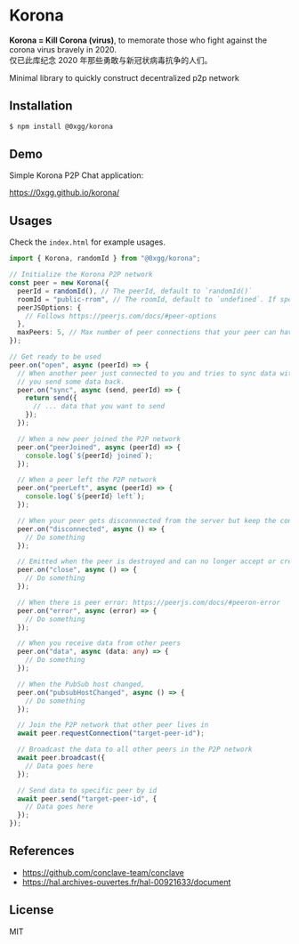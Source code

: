 # Korona

**Korona = Kill Corona (virus)**, to memorate those who fight against the corona virus bravely in 2020.  
仅已此库纪念 2020 年那些勇敢与新冠状病毒抗争的人们。

Minimal library to quickly construct decentralized p2p network

## Installation

```bash
$ npm install @0xgg/korona
```

## Demo

Simple Korona P2P Chat application:

https://0xgg.github.io/korona/

## Usages

Check the `index.html` for example usages.

```typescript
import { Korona, randomId } from "@0xgg/korona";

// Initialize the Korona P2P network
const peer = new Korona({
  peerId = randomId(), // The peerId, default to `randomId()`
  roomId = "public-rrom", // The roomId, default to `undefined`. If specified, then the peer will try to join the PubSub room. The peer might become the PubSub room host if there is no host yet.
  peerJSOptions: {
    // Follows https://peerjs.com/docs/#peer-options
  },
  maxPeers: 5, // Max number of peer connections that your peer can have
});

// Get ready to be used
peer.on("open", async (peerId) => {
  // When another peer just connected to you and tries to sync data with you,
  // you send some data back.
  peer.on("sync", async (send, peerId) => {
    return send({
      // ... data that you want to send
    });
  });

  // When a new peer joined the P2P network
  peer.on("peerJoined", async (peerId) => {
    console.log(`${peerId} joined`);
  });

  // When a peer left the P2P network
  peer.on("peerLeft", async (peerId) => {
    console.log(`${peerId} left`);
  });

  // When your peer gets disconnnected from the server but keep the connections alive in the P2P network. Will not be able to accept new peer connections.
  peer.on("disconnected", async () => {
    // Do something
  });

  // Emitted when the peer is destroyed and can no longer accept or create any new connections. At this time, the peer's connections will all be closed.
  peer.on("close", async () => {
    // Do something
  });

  // When there is peer error: https://peerjs.com/docs/#peeron-error
  peer.on("error", async (error) => {
    // Do something
  });

  // When you receive data from other peers
  peer.on("data", async (data: any) => {
    // Do something
  });

  // When the PubSub host changed,
  peer.on("pubsubHostChanged", async () => {
    // Do something
  });

  // Join the P2P network that other peer lives in
  await peer.requestConnection("target-peer-id");

  // Broadcast the data to all other peers in the P2P network
  await peer.broadcast({
    // Data goes here
  });

  // Send data to specific peer by id
  await peer.send("target-peer-id", {
    // Data goes here
  });
});
```

## References

- https://github.com/conclave-team/conclave
- https://hal.archives-ouvertes.fr/hal-00921633/document

## License

MIT
